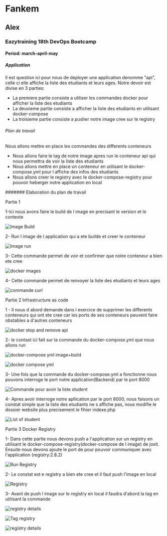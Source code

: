 # Fankem 

## Alex
### Eazytraining 18th DevOps Bootcamp
#### Period: march-april-may

##### Application
Il est question ici pour nous de deployer une application denomme "api", celle ci elle affiche la liste des etudiants et leurs ages.
Notre devoir est divise en 3 parties:
- La premiere partie consiste a utiliser les commandes docker pour afficher la liste des etudiants
- La deuxieme partie consiste a afficher la liste des etudiants en utilisant docker-compose
- La troisieme partie consiste a pusher notre image cree sur le registry

###### Plan de travail 
Nous allons mettre en place les commandes des differents conteneurs 
- Nous allons faire le tag de notre image apres run le conteneur api qui nous permettra de voir la liste des etudiants
- Nous allons mettre en place un conteneur en utilisant le docker-compose.yml pour l affiche des infos des etudiants
- Nous allons creer le registry avec le docker-compose-registry pour pouvoir heberger notre application en local
 
####### Elaboration du plan de travail

Partie 1
 
1-Ici nous avons faire le build de l image en precisant le version et le contexte

![Image Build](https://github.com/alexzaza17/mini-projet-docker/assets/159175882/3f9eb99a-f167-42ce-8444-5dd886c81d22)

2- Run l image de l application qui a ete builde et creer le conteneur

![Image run](https://github.com/alexzaza17/mini-projet-docker/assets/159175882/79bc432e-e254-47af-a29f-8ff5891d1cb2)


3- Cette commande permet de voir et confirmer que notre conteneur a bien ete cree 

![docker images](https://github.com/alexzaza17/mini-projet-docker/assets/159175882/e1d7361d-a5fd-4078-96a5-2515df96a57a)


4- Cette commande permet de renvoyer la liste des etudiants et leurs ages

![commande curl](https://github.com/alexzaza17/mini-projet-docker/assets/159175882/34852167-12fa-401b-9756-59dc8e9150d7)


Partie 2 Infrastructure as code

1 - Il nous d abord demande dans l exercice de supprimer les differents conteneurs qui ont ete cree car les ports de ses conteneurs peuvent faire obstables a d'autres conteneurs 

![docker stop and remove api](https://github.com/alexzaza17/mini-projet-docker/assets/159175882/76c780f1-7a82-40a9-9c4b-f6f7a7e1fdc5)

2- le contast ici fait sur la commande du docker-compose.yml que nous allons run 

![docker-compose yml image+build](https://github.com/alexzaza17/mini-projet-docker/assets/159175882/ca886206-cce3-4d8d-b87e-b8e83cde01c0)

![docker compose yml](https://github.com/alexzaza17/mini-projet-docker/assets/159175882/148bfa84-21c2-4cc1-a78d-ee9960c5bbe4)

3- Une fois que la commande du docker-compose.yml a fonctionne nous pouvons interroge le port notre application(Backend) par le port 8000  

![Commande pour avoir la liste student](https://github.com/alexzaza17/mini-projet-docker/assets/159175882/2647059b-489f-4334-a349-b3c5c0b8d0c4)

4- Apres avoir interroge notre apllication par le port 8000, nous faisons un constat simple que la liste des etudiants ne s affiche pas, nous modifie le dossier website plus precisement le fihier indexe.php

![List of student](https://github.com/alexzaza17/mini-projet-docker/assets/159175882/5dea8665-eb73-43f1-9751-440ee3be46e5)


Partie 3 Docker Registry

1- Dans cette partie nous devons push a l'application sur un registry en utilisant le docker-compose-registry(docker-compose de l image) de joxit. Ensuite nous devons ajoute le port de pour pouvoir communiquer avec l'application  (registry:2.8.2) 

![Run Registry](https://github.com/alexzaza17/mini-projet-docker/assets/159175882/078e1b6f-9e71-46a0-98cc-7a378c341ce9)

2- Le constat est e registry a bien ete cree et il faut push l'image en local

![Registry](https://github.com/alexzaza17/mini-projet-docker/assets/159175882/6b06e2cf-c744-4ea6-b76c-a83e2f0cfc00)

3- Avant de push l image sur le registry en local il faudra d'abord la tag en utilisant la commande 

![registry details](https://github.com/alexzaza17/mini-projet-docker/assets/159175882/412a75c8-6d43-48e4-9583-85716dbec19c)

![Tag registry](https://github.com/alexzaza17/mini-projet-docker/assets/159175882/bf9b7a8c-3db9-4871-90e9-c77b6852e034)




![registry details](https://github.com/alexzaza17/mini-projet-docker/assets/159175882/38ec098e-e0ca-4789-96ed-b6579ae2d932)

